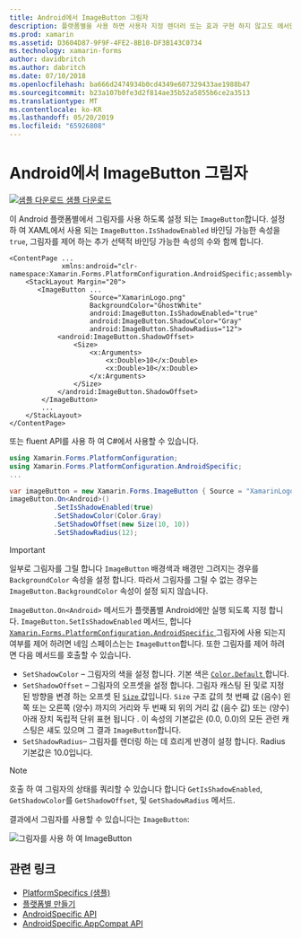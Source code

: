 ```yaml
---
title: Android에서 ImageButton 그림자
description: 플랫폼별을 사용 하면 사용자 지정 렌더러 또는 효과 구현 하지 않고도 에서만 특정 플랫폼에서 사용할 수 있는 기능을 사용할 수 있습니다. 이 문서는 ImageButton에 그림자를 사용 하도록 설정 하는 Android 플랫폼 특정을 사용 하는 방법을 설명 합니다.
ms.prod: xamarin
ms.assetid: D3604D87-9F9F-4FE2-8B10-DF3B143C0734
ms.technology: xamarin-forms
author: davidbritch
ms.author: dabritch
ms.date: 07/10/2018
ms.openlocfilehash: ba666d2474934b0cd4349e607329433ae1988b47
ms.sourcegitcommit: b23a107b0fe3d2f814ae35b52a5855b6ce2a3513
ms.translationtype: MT
ms.contentlocale: ko-KR
ms.lasthandoff: 05/20/2019
ms.locfileid: "65926808"
---
```

# <a name="imagebutton-drop-shadows-on-android"></a>Android에서 ImageButton 그림자

[![샘플 다운로드](~/media/shared/download.png) 샘플 다운로드](https://developer.xamarin.com/samples/xamarin-forms/UserInterface/PlatformSpecifics/)

이 Android 플랫폼별에서 그림자를 사용 하도록 설정 되는 `ImageButton`합니다. 설정 하 여 XAML에서 사용 되는 `ImageButton.IsShadowEnabled` 바인딩 가능한 속성을 `true`, 그림자를 제어 하는 추가 선택적 바인딩 가능한 속성의 수와 함께 합니다.

```xaml
<ContentPage ...
             xmlns:android="clr-namespace:Xamarin.Forms.PlatformConfiguration.AndroidSpecific;assembly=Xamarin.Forms.Core">
    <StackLayout Margin="20">
       <ImageButton ...
                    Source="XamarinLogo.png"
                    BackgroundColor="GhostWhite"
                    android:ImageButton.IsShadowEnabled="true"
                    android:ImageButton.ShadowColor="Gray"
                    android:ImageButton.ShadowRadius="12">
            <android:ImageButton.ShadowOffset>
                <Size>
                    <x:Arguments>
                        <x:Double>10</x:Double>
                        <x:Double>10</x:Double>
                    </x:Arguments>
                </Size>
            </android:ImageButton.ShadowOffset>
        </ImageButton>
        ...
    </StackLayout>
</ContentPage>
```

또는 fluent API를 사용 하 여 C#에서 사용할 수 있습니다.

```csharp
using Xamarin.Forms.PlatformConfiguration;
using Xamarin.Forms.PlatformConfiguration.AndroidSpecific;
...

var imageButton = new Xamarin.Forms.ImageButton { Source = "XamarinLogo.png", BackgroundColor = Color.GhostWhite, ... };
imageButton.On<Android>()
           .SetIsShadowEnabled(true)
           .SetShadowColor(Color.Gray)
           .SetShadowOffset(new Size(10, 10))
           .SetShadowRadius(12);
```

> [!IMPORTANT]
> 일부로 그림자를 그릴 합니다 `ImageButton` 배경색과 배경만 그려지는 경우를 `BackgroundColor` 속성을 설정 합니다. 따라서 그림자를 그릴 수 없는 경우는 `ImageButton.BackgroundColor` 속성이 설정 되지 않습니다.

`ImageButton.On<Android>` 메서드가 플랫폼별 Android에만 실행 되도록 지정 합니다. `ImageButton.SetIsShadowEnabled` 메서드, 합니다 [ `Xamarin.Forms.PlatformConfiguration.AndroidSpecific` ](xref:Xamarin.Forms.PlatformConfiguration.AndroidSpecific) 그림자에 사용 되는지 여부를 제어 하려면 네임 스페이스는는 `ImageButton`합니다. 또한 그림자를 제어 하려면 다음 메서드를 호출할 수 있습니다.

- `SetShadowColor` – 그림자의 색을 설정 합니다. 기본 색은 [ `Color.Default` ](xref:Xamarin.Forms.Color.Default*)합니다.
- `SetShadowOffset` – 그림자의 오프셋을 설정 합니다. 그림자 캐스팅 된 및로 지정 된 방향을 변경 하는 오프셋 된 [ `Size` ](xref:Xamarin.Forms.Size) 값입니다. `Size` 구조 값의 첫 번째 값 (음수) 왼쪽 또는 오른쪽 (양수) 까지의 거리와 두 번째 되 위의 거리 값 (음수 값) 또는 (양수) 아래 장치 독립적 단위 표현 됩니다 . 이 속성의 기본값은 (0.0, 0.0)의 모든 관련 캐스팅은 섀도 있으며 그 결과 `ImageButton`합니다.
- `SetShadowRadius`– 그림자를 렌더링 하는 데 흐리게 반경이 설정 합니다. Radius 기본값은 10.0입니다.

> [!NOTE]
> 호출 하 여 그림자의 상태를 쿼리할 수 있습니다 합니다 `GetIsShadowEnabled`, `GetShadowColor`를 `GetShadowOffset`, 및 `GetShadowRadius` 메서드.

결과에서 그림자를 사용할 수 있습니다는 `ImageButton`:

![](imagebutton-drop-shadow-images/imagebutton-drop-shadow.png "그림자를 사용 하 여 ImageButton")

## <a name="related-links"></a>관련 링크

- [PlatformSpecifics (샘플)](https://developer.xamarin.com/samples/xamarin-forms/UserInterface/PlatformSpecifics/)
- [플랫폼별 만들기](~/xamarin-forms/platform/platform-specifics/index.md#creating-platform-specifics)
- [AndroidSpecific API](xref:Xamarin.Forms.PlatformConfiguration.AndroidSpecific)
- [AndroidSpecific.AppCompat API](xref:Xamarin.Forms.PlatformConfiguration.AndroidSpecific.AppCompat)
